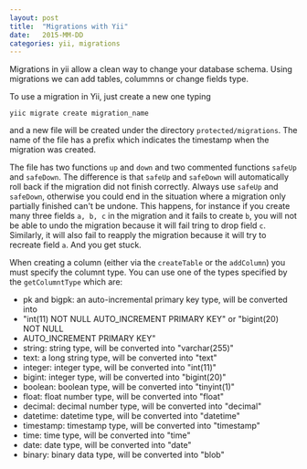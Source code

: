 ```yaml
---
layout: post
title:  "Migrations with Yii"
date:   2015-MM-DD
categories: yii, migrations
---
```


Migrations in yii allow a clean way to change your database schema. Using
migrations we can add tables, colummns or change fields type.

To use a migration in Yii, just create a new one typing

```
yiic migrate create migration_name
```

and a new file will be created under the directory `protected/migrations`. The
name of the file has a prefix which indicates the timestamp when the migration
was created.

The file has two functions `up` and `down` and two commented functions `safeUp`
and `safeDown`. The difference is that `safeUp` and `safeDown` will automatically
roll back if the migration did not finish correctly. Always use `safeUp` and
`safeDown`, otherwise you could end in the situation where a migration only
partially finished can't be undone. This happens, for instance if you create
many three fields `a, b, c` in the migration and it fails to create `b`,
you will not be able to undo the migration because it will fail tring to drop field
`c`. Similarly, it will also fail to reapply the migration because it will try
to recreate field `a`. And you get stuck.

When creating a column (either via the `createTable` or the `addColumn`) you
must specify the columnt type. You can use one of the types specified by the
`getColumntType` which are:

* pk and bigpk: an auto-incremental primary key type, will be converted into
* "int(11) NOT NULL AUTO_INCREMENT PRIMARY KEY" or "bigint(20) NOT NULL
* AUTO_INCREMENT PRIMARY KEY"
* string: string type, will be converted into "varchar(255)"
* text: a long string type, will be converted into "text"
* integer: integer type, will be converted into "int(11)"
* bigint: integer type, will be converted into "bigint(20)"
* boolean: boolean type, will be converted into "tinyint(1)"
* float: float number type, will be converted into "float"
* decimal: decimal number type, will be converted into "decimal"
* datetime: datetime type, will be converted into "datetime"
* timestamp: timestamp type, will be converted into "timestamp"
* time: time type, will be converted into "time"
* date: date type, will be converted into "date"
* binary: binary data type, will be converted into "blob"

